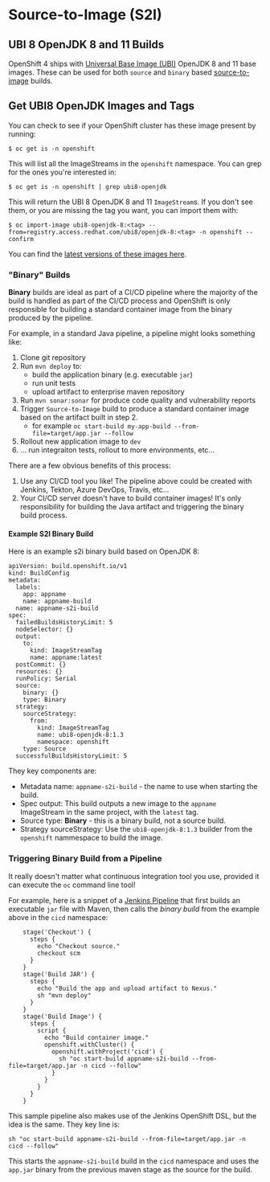 # Source-to-Image (S2I)

## UBI 8 OpenJDK 8 and 11 Builds

OpenShift 4 ships with [Universal Base Image (UBI)](https://www.redhat.com/en/blog/introducing-red-hat-universal-base-image) OpenJDK 8 and 11 base images.  These can be used for both `source` and `binary` based [source-to-image](https://docs.openshift.com/container-platform/4.6/builds/understanding-image-builds.html#build-strategy-s2i_understanding-image-builds) builds.

## Get UBI8 OpenJDK Images and Tags

You can check to see if your OpenShift cluster has these image present by running:

```
$ oc get is -n openshift
```

This will list all the ImageStreams in the `openshift` namespace.  You can grep for the ones you're interested in:

```
$ oc get is -n openshift | grep ubi8-openjdk
```

This will return the UBI 8 OpenJDK 8 and 11 `ImageStream`s.  If you don't see them, or you are missing the tag you want, you can import them with:

```
$ oc import-image ubi8-openjdk-8:<tag> --from=registry.access.redhat.com/ubi8/openjdk-8:<tag> -n openshift --confirm
```

You can find the [latest versions of these images here](https://catalog.redhat.com/software/containers/search?q=ubi8-openjdk).


### "Binary" Builds

**Binary** builds are ideal as part of a CI/CD pipeline where the majority of the build is handled as part of the CI/CD process and OpenShift is only responsible for building a standard container image from the binary produced by the pipeline.

For example, in a standard Java pipeline, a pipeline might looks something like:

1. Clone git repository
2. Run `mvn deploy` to:
    * build the application binary (e.g. executable `jar`)
    * run unit tests
    * upload artifact to enterprise maven repository
3. Run `mvn sonar:sonar` for produce code quality and vulnerability reports
4. Trigger `Source-to-Image` build to produce a standard container image based on the artifact built in step 2.
    * for example `oc start-build my-app-build --from-file=target/app.jar --follow`
5. Rollout new application image to `dev`
6. ... run integraiton tests, rollout to more environments, etc...

There are a few obvious benefits of this process:
1. Use any CI/CD tool you like!  The pipeline above could be created with Jenkins, Tekton, Azure DevOps, Travis, etc...
2. Your CI/CD server doesn't have to build container images!  It's only responsibility for building the Java artifact and triggering the binary build process.

#### Example S2I Binary Build

Here is an example s2i binary build based on OpenJDK 8:

```
apiVersion: build.openshift.io/v1
kind: BuildConfig
metadata:
  labels:
    app: appname
    name: appname-build
  name: appname-s2i-build
spec:
  failedBuildsHistoryLimit: 5
  nodeSelector: {}
  output:
    to:
      kind: ImageStreamTag
      name: appname:latest
  postCommit: {}
  resources: {}
  runPolicy: Serial
  source:
    binary: {}
    type: Binary
  strategy:
    sourceStrategy:
      from:
        kind: ImageStreamTag
        name: ubi8-openjdk-8:1.3
        namespace: openshift
    type: Source
  successfulBuildsHistoryLimit: 5
```

They key components are:
* Metadata name: `appname-s2i-build` - the name to use when starting the build.
* Spec output: This build outputs a new image to the `appname` ImageStream in the same project, with the `latest` tag.
* Source type: **Binary** - this is a binary build, not a source build.
* Strategy sourceStrategy: Use the `ubi8-openjdk-8:1.3` builder from the `openshift` nammespace to build the image.

### Triggering Binary Build from a Pipeline

It really doesn't matter what continuous integration tool you use, provided it can execute the `oc` command line tool!

For example, here is a snippet of a [Jenkins Pipeline](https://www.jenkins.io/doc/book/pipeline/) that first builds an executable `jar` file with Maven, then calls the *binary build* from the example above in the `cicd` namespace:

```
    stage('Checkout') {
      steps {
        echo "Checkout source."
        checkout scm
      }
    }
    stage('Build JAR') {
      steps {
        echo "Build the app and upload artifact to Nexus."
        sh "mvn deploy"
      }
    }                 
    stage('Build Image') {
      steps {
        script {
          echo "Build container image."
          openshift.withCluster() {
            openshift.withProject('cicd') {
              sh "oc start-build appname-s2i-build --from-file=target/app.jar -n cicd --follow"
            }
          }
        }
      }
    }
```

This sample pipeline also makes use of the Jenkins OpenShift DSL, but the idea is the same.  They key line is:
```
sh "oc start-build appname-s2i-build --from-file=target/app.jar -n cicd --follow"
```

This starts the `appname-s2i-build` build in the `cicd` namespace and uses the `app.jar` binary from the previous maven stage as the source for the build.


